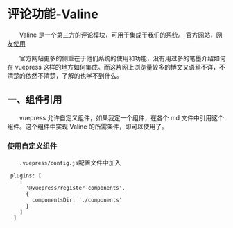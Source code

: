 # 评论功能-Valine

&emsp;&emsp;Valine 是一个第三方的评论模块，可用于集成于我们的系统。
[官方网站](https://valine.js.org/)，[网友使用](https://segmentfault.com/a/1190000016144076)

&emsp;&emsp;官方网站更多的侧重在于他们系统的使用和功能，没有用过多的笔墨介绍如何在 vuepress 这样的地方如何集成。而这片网上浏览量较多的博文又语焉不详，不清楚的依然不清楚，了解的也学不到什么。

## 一、组件引用

&emsp;&emsp;vuepress 允许自定义组件，如果我定一个组件，在各个 md 文件中引用这个组件。这个组件中实现 Valine 的所需条件，即可以使用了。

### 使用自定义组件

&emsp;&emsp;`.vuepress/config.js`配置文件中加入

```
 plugins: [
    [
      '@vuepress/register-components',
      {
        componentsDir: './components'
      }
    ]
  ]
```
